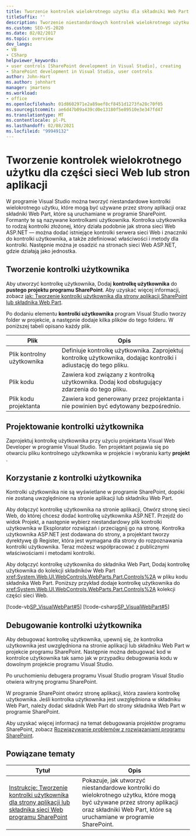 ```yaml
---
title: Tworzenie kontrolek wielokrotnego użytku dla składniki Web Part lub stron aplikacji | Microsoft Docs
titleSuffix: ''
description: Tworzenie niestandardowych kontrolek wielokrotnego użytku (kontrolki użytkownika) w programie Visual Studio, które mogą być używane przez strony aplikacji i składniki Web Part, które są uruchamiane w programie SharePoint.
ms.custom: SEO-VS-2020
ms.date: 02/02/2017
ms.topic: overview
dev_langs:
- VB
- CSharp
helpviewer_keywords:
- user controls [SharePoint development in Visual Studio], creating
- SharePoint development in Visual Studio, user controls
author: John-Hart
ms.author: johnhart
manager: jmartens
ms.workload:
- office
ms.openlocfilehash: 01d8602971e2a89aef8cf8451d1273fa28c70f05
ms.sourcegitcommit: ae6d47b09a439cd0e13180f5e89510e3e347fd47
ms.translationtype: MT
ms.contentlocale: pl-PL
ms.lasthandoff: 02/08/2021
ms.locfileid: "99949132"
---
```

# <a name="create-reusable-controls-for-web-parts-or-application-pages"></a>Tworzenie kontrolek wielokrotnego użytku dla części sieci Web lub stron aplikacji
  W programie Visual Studio można tworzyć niestandardowe kontrolki wielokrotnego użytku, które mogą być używane przez strony aplikacji oraz składniki Web Part, które są uruchamiane w programie SharePoint. Formanty te są nazywane kontrolkami użytkownika. Kontrolka użytkownika to rodzaj kontrolki złożonej, który działa podobnie jak strona sieci Web ASP.NET — można dodać istniejące kontrolki serwera sieci Web i znaczniki do kontrolki użytkownika, a także zdefiniować właściwości i metody dla kontrolki. Następnie można je osadzić na stronach sieci Web ASP.NET, gdzie działają jako jednostka.

## <a name="create-a-user-control"></a>Tworzenie kontrolki użytkownika
 Aby utworzyć kontrolkę użytkownika, Dodaj **kontrolkę użytkownika** do **pustego projektu programu SharePoint**. Aby uzyskać więcej informacji, zobacz [jak: Tworzenie kontrolki użytkownika dla strony aplikacji SharePoint lub składnika Web Part](../sharepoint/how-to-create-a-user-control-for-a-sharepoint-application-page-or-web-part.md).

 Po dodaniu elementu **kontrolki użytkownika** program Visual Studio tworzy folder w projekcie, a następnie dodaje kilka plików do tego folderu. W poniższej tabeli opisano każdy plik.

|Plik|Opis|
|----------|-----------------|
|Plik kontrolny użytkownika|Definiuje kontrolkę użytkownika. Zaprojektuj kontrolkę użytkownika, dodając kontrolki i adiustację do tego pliku.|
|Plik kodu|Zawiera kod związany z kontrolką użytkownika. Dodaj kod obsługujący zdarzenia do tego pliku.|
|Plik kodu projektanta|Zawiera kod generowany przez projektanta i nie powinien być edytowany bezpośrednio.|

## <a name="design-the-user-control"></a>Projektowanie kontrolki użytkownika
 Zaprojektuj kontrolkę użytkownika przy użyciu projektanta Visual Web Developer w programie Visual Studio. Ten projektant pojawia się po otwarciu pliku kontrolnego użytkownika w projekcie i wybraniu karty **projekt** .

## <a name="consume-the-user-control"></a>Korzystanie z kontrolki użytkownika
 Kontrolki użytkownika nie są wyświetlane w programie SharePoint, dopóki nie zostaną uwzględnione na stronie aplikacji lub składniku Web Part.

 Aby dołączyć kontrolkę użytkownika na stronie aplikacji, Otwórz stronę sieci Web, do której chcesz dodać kontrolkę użytkownika ASP.NET. Przejdź do widok Projekt, a następnie wybierz niestandardowy plik kontrolki użytkownika w Eksplorator rozwiązań i przeciągnij go na stronę. Kontrolka użytkownika ASP.NET jest dodawana do strony, a projektant tworzy dyrektywę @ Register, która jest wymagana dla strony do rozpoznawania kontrolki użytkownika. Teraz możesz współpracować z publicznymi właściwościami i metodami kontrolki.

 Aby dołączyć kontrolkę użytkownika do składnika Web Part, Dodaj kontrolkę użytkownika do kolekcji składników Web Part <xref:System.Web.UI.WebControls.WebParts.Part.Controls%2A> w pliku kodu składnika Web Part. Poniższy przykład dodaje kontrolkę użytkownika do <xref:System.Web.UI.WebControls.WebParts.Part.Controls%2A> kolekcji części sieci Web.

 [!code-vb[SP_VisualWebPart#5](../sharepoint/codesnippet/VisualBasic/sp_visualwebpart.vb/visualwebpart1/visualwebpart1.vb#5)]
 [!code-csharp[SP_VisualWebPart#5](../sharepoint/codesnippet/CSharp/sp_visualwebpart.cs/visualwebpart1/visualwebpart1.cs#5)]

## <a name="debug-a-user-control"></a>Debugowanie kontrolki użytkownika
 Aby debugować kontrolkę użytkownika, upewnij się, że kontrolka użytkownika jest uwzględniona na stronie aplikacji lub składniku Web Part w projekcie programu SharePoint. Następnie można debugować kod w kontrolce użytkownika tak samo jak w przypadku debugowania kodu w dowolnym projekcie programu Visual Studio.

 Po uruchomieniu debugera programu Visual Studio program Visual Studio otwiera witrynę programu SharePoint.

 W programie SharePoint otwórz stronę aplikacji, która zawiera kontrolkę użytkownika. Jeśli kontrolka użytkownika jest uwzględniona w składniku Web Part, należy dodać składnik Web Part do strony składnika Web Part w programie SharePoint.

 Aby uzyskać więcej informacji na temat debugowania projektów programu SharePoint, zobacz [Rozwiązywanie problemów z rozwiązaniami programu SharePoint](../sharepoint/troubleshooting-sharepoint-solutions.md).

## <a name="related-topics"></a>Powiązane tematy

|Tytuł|Opis|
|-----------|-----------------|
|[Instrukcje: Tworzenie kontrolki użytkownika dla strony aplikacji lub składnika sieci Web programu SharePoint](../sharepoint/how-to-create-a-user-control-for-a-sharepoint-application-page-or-web-part.md)|Pokazuje, jak utworzyć niestandardowe kontrolki do wielokrotnego użytku, które mogą być używane przez strony aplikacji oraz składniki Web Part, które są uruchamiane w programie SharePoint.|
